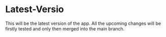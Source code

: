 # Latest-Versio

This will be the latest version of the app. All the upcoming changes will be firstly tested and only then merged into the main branch.
